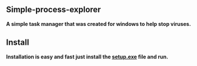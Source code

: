 ## Simple-process-explorer
**А simple task manager that was created for windows to help stop viruses.**

## Install 

**Installation is easy and fast just install the <a href="https://github.com/mishakorzik/Simple-process-explorer/raw/main/setup.exe">setup.exe</a> file and run.**


